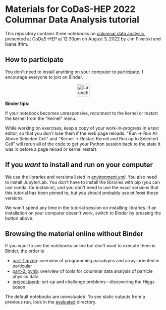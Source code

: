 # Materials for CoDaS-HEP 2022 Columnar Data Analysis tutorial

This repository contains three notebooks on [columnar data analysis](https://indico.cern.ch/event/1151367/timetable/#41-columnar-data-analysis), presented at CoDaS-HEP at 12:30pm on August 3, 2022 by Jim Pivarski and Ioana Ifrim.

## How to participate

You don't need to install anything on your computer to participate; I encourage everyone to join on Binder.

<p align="center">
  <a href="https://mybinder.org/v2/gh/jpivarski-talks/2022-08-03-codas-hep-columnar-tutorial/v1.0?urlpath=lab/tree/part-1.ipynb">
    <img src="https://mybinder.org/badge_logo.svg" alt="Launch Binder" height="40">
  </a>
</p>

**Binder tips:**

If your notebook becomes unresponsive, reconnect to the kernel or restart the kernel from the "Kernel" menu.

While working on exercises, keep a copy of your work-in-progress in a text editor, so that you don't lose them if the web page reloads. "Run → Run All Above Selected Cell" and "Kernel → Restart Kernel and Run up to Selected Cell" will rerun all of the code to get your Python session back to the state it was in before a page reload or kernel restart.

## If you _want_ to install and run on your computer

We use the libraries and versions listed in [environment.yml](environment.yml). You also need to install JupyterLab. You don't have to install the libraries with pip (you can use conda, for instance), and you don't need to use the exact versions that this tutorial has been pinned to, but you should probably use _at least_ those versions.

We won't spend any time in the tutorial session on installing libraries. If an installation on your computer doesn't work, switch to Binder by pressing the button above.

## Browsing the material online without Binder

If you want to see the notebooks online but don't want to execute them in Binder, the order is

   * [part-1.ipynb](part-1.ipynb): overview of programming paradigms and array-oriented in particular
   * [part-2.ipynb](part-2.ipynb): overview of tools for columnar data analysis of particle physics data
   * [project.ipynb](project.ipynb): set-up and challenge problems—discovering the Higgs boson

The default notebooks are unevaluated. To see static outputs from a previous run, look in the [evaluated](evaluated) directory.
